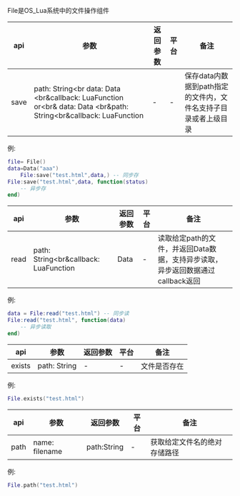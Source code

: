 File是OS_Lua系统中的文件操作组件


| api  |参数   |返回参数   |平台   |备注|
| ------------ | ------------ | ------------ | ------------ |------------ |
|   save     |  path: String<br  data: Data <br&callback: LuaFunction or<br& data: Data <br&path: String<br&callback: LuaFunction    |  -   |   -  |  保存data内数据到path指定的文件内，文件名支持子目录或者上级目录     |

例:
```lua
file= File()
data=Data("aaa")
	File:save("test.html",data,) -- 同步存
File:save("test.html",data, function(status)
    -- 异步存
end)
```

| api  |参数   |返回参数   |平台   |备注|
| ------------ | ------------ | ------------ | ------------ |------------ |
|    read    |   path: String<br&callback: LuaFunction   |   Data  |   -  |  读取给定path的文件，并返回Data数据，支持异步读取，异步返回数据通过callback返回     |

例:
```lua
data = File:read("test.html") -- 同步读
File:read("test.html", function(data)
    -- 异步读取
end)
```

| api  |参数   |返回参数   |平台   |备注|
| ------------ | ------------ | ------------ | ------------ |------------ |
|   exists     |   path: String   |   -  |   -  |    文件是否存在   |

例:
```lua
File.exists("test.html")
```

| api  |参数   |返回参数   |平台   |备注|
| ------------ | ------------ | ------------ | ------------ |------------ |
|    path    |  name: filename    |  path:String   |   -  |  获取给定文件名的绝对存储路径     |

例:
```lua
File.path("test.html")
```


